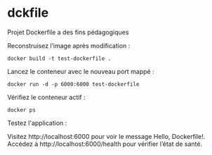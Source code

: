 # dckfile

Projet Dockerfile a des fins pédagogiques

Reconstruisez l’image après modification :

```
docker build -t test-dockerfile .
``` 

Lancez le conteneur avec le nouveau port mappé :

```
docker run -d -p 6000:6000 test-dockerfile
```

Vérifiez le conteneur actif :

```
docker ps
```

Testez l'application :

Visitez http://localhost:6000 pour voir le message Hello, Dockerfile!.
Accédez à http://localhost:6000/health pour vérifier l’état de santé.
